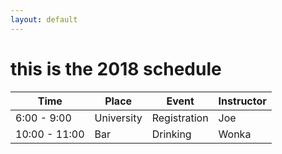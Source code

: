 ```yaml
---
layout: default
---
```


# this is the 2018 schedule


| Time          | Place      | Event        | Instructor |
|---------------|------------|--------------|------------|
| 6:00 - 9:00   | University | Registration | Joe        |
| 10:00 - 11:00 | Bar        | Drinking     | Wonka      |
